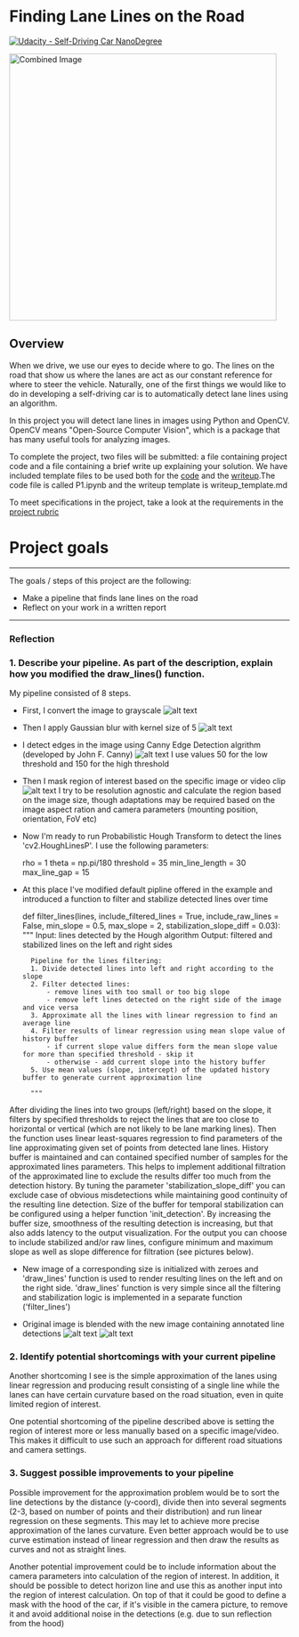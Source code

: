 # **Finding Lane Lines on the Road** 
[![Udacity - Self-Driving Car NanoDegree](https://s3.amazonaws.com/udacity-sdc/github/shield-carnd.svg)](http://www.udacity.com/drive)

<img src="examples/laneLines_thirdPass.jpg" width="480" alt="Combined Image" />

Overview
---

When we drive, we use our eyes to decide where to go.  The lines on the road that show us where the lanes are act as our constant reference for where to steer the vehicle.  Naturally, one of the first things we would like to do in developing a self-driving car is to automatically detect lane lines using an algorithm.

In this project you will detect lane lines in images using Python and OpenCV.  OpenCV means "Open-Source Computer Vision", which is a package that has many useful tools for analyzing images.  

To complete the project, two files will be submitted: a file containing project code and a file containing a brief write up explaining your solution. We have included template files to be used both for the [code](https://github.com/udacity/CarND-LaneLines-P1/blob/master/P1.ipynb) and the [writeup](https://github.com/udacity/CarND-LaneLines-P1/blob/master/writeup_template.md).The code file is called P1.ipynb and the writeup template is writeup_template.md 

To meet specifications in the project, take a look at the requirements in the [project rubric](https://review.udacity.com/#!/rubrics/322/view)

# **Project goals** 

---

The goals / steps of this project are the following:
* Make a pipeline that finds lane lines on the road
* Reflect on your work in a written report


[//]: # (Image References)

[image1]: ./examples/gray.jpg "Converted to grayscale"
[image2]: ./examples/blurred.jpg "Blurred"
[image3]: ./examples/edges.jpg "Edges detected"
[image4]: ./examples/region.jpg "Region masked"
[image5]: ./examples/raw_lines.jpg "Example of output result with raw detected lines"
[image6]: ./examples/annotated.jpg "Example of output result with stabilized lines"

---

### Reflection

### 1. Describe your pipeline. As part of the description, explain how you modified the draw_lines() function.

My pipeline consisted of 8 steps.

* First, I convert the image to grayscale
![alt text][image1]

* Then I apply Gaussian blur with kernel size of 5
![alt text][image2]

* I detect edges in the image using Canny Edge Detection algrithm (developed by John F. Canny)
![alt text][image3]
I use values 50 for the low threshold and 150 for the high threshold

* Then I mask region of interest based on the specific image or video clip
![alt text][image4]
I try to be resolution agnostic and calculate the region based on the image size, though adaptations may be required based on the image aspect ration and camera parameters (mounting position, orientation, FoV etc)

* Now I'm ready to run Probabilistic Hough Transform to detect the lines 'cv2.HoughLinesP'.
I use the following parameters:

    rho = 1
    theta = np.pi/180
    threshold = 35
    min_line_length = 30
    max_line_gap = 15

* At this place I've modified default pipline offered in the example and introduced a function to filter and stabilize detected lines over time

    def filter_lines(lines, include_filtered_lines = True, include_raw_lines = False, min_slope = 0.5, max_slope = 2, stabilization_slope_diff = 0.03):
        """
        Input: lines detected by the Hough algorithm
        Output: filtered and stabilized lines on the left and right sides
    
        Pipeline for the lines filtering:
        1. Divide detected lines into left and right according to the slope
        2. Filter detected lines:
            - remove lines with too small or too big slope
            - remove left lines detected on the right side of the image and vice versa
        3. Approximate all the lines with linear regression to find an average line
        4. Filter results of linear regression using mean slope value of history buffer
            - if current slope value differs form the mean slope value for more than specified threshold - skip it
            - otherwise - add current slope into the history buffer
        5. Use mean values (slope, intercept) of the updated history buffer to generate current approximation line
        
        """
After dividing the lines into two groups (left/right) based on the slope, it filters by specified thresholds to reject the lines that are too close to horizontal or vertical (which are not likely to be lane marking lines).
Then the function uses linear least-squares regression to find parameters of the line approximating given set of points from detected lane lines.
History buffer is maintained and can contained specified number of samples for the approximated lines parameters.
This helps to implement additional filtration of the approximated line to exclude the results differ too much from the detection history. By tuning the parameter 'stabilization_slope_diff' you can exclude case of obvious misdetections while maintaining good continuity of the resulting line detection.
Size of the buffer for temporal stabilization can be configured using a helper function 'init_detection'.
By increasing the buffer size, smoothness of the resulting detection is increasing, but that also adds latency to the output visualization.
For the output you can choose to include stabilized and/or raw lines, configure minimum and maximum slope as well as slope difference for filtration (see pictures below).

* New image of a corresponding size is initialized with zeroes and 'draw_lines' function is used to render resulting lines on the left and on the right side.
'draw_lines' function is very simple since all the filtering and stabilization logic is implemented in a separate function ('filter_lines')

* Original image is blended with the new image containing annotated line detections
![alt text][image5]
![alt text][image6]


### 2. Identify potential shortcomings with your current pipeline


Another shortcoming I see is the simple approximation of the lanes using linear regression and producing result consisting of a single line while the lanes can have certain curvature based on the road situation, even in quite limited region of interest.

One potential shortcoming of the pipeline described above is setting the region of interest more or less manually based on a specific image/video.
This makes it difficult to use such an approach for different road situations and camera settings.


### 3. Suggest possible improvements to your pipeline

Possible improvement for the approximation problem would be to sort the line detections by the distance (y-coord), divide then into several segments (2-3, based on number of points and their distribution) and run linear regression on these segments.
This may let to achieve more precise approximation of the lanes curvature.
Even better approach would be to use curve estimation instead of linear regression and then draw the results as curves and not as straight lines.

Another potential improvement could be to include information about the camera parameters into calculation of the region of interest.
In addition, it should be possible to detect horizon line and use this as another input into the region of interest calculation.
On top of that it could be good to define a mask with the hood of the car, if it's visible in the camera picture, to remove it and avoid additional noise in the detections (e.g. due to sun reflection from the hood)

